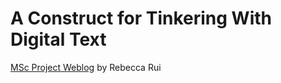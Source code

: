 # A Construct for Tinkering With Digital Text

[MSc Project Weblog](https://84003.github.io/msc_project_weblog) by Rebecca Rui
